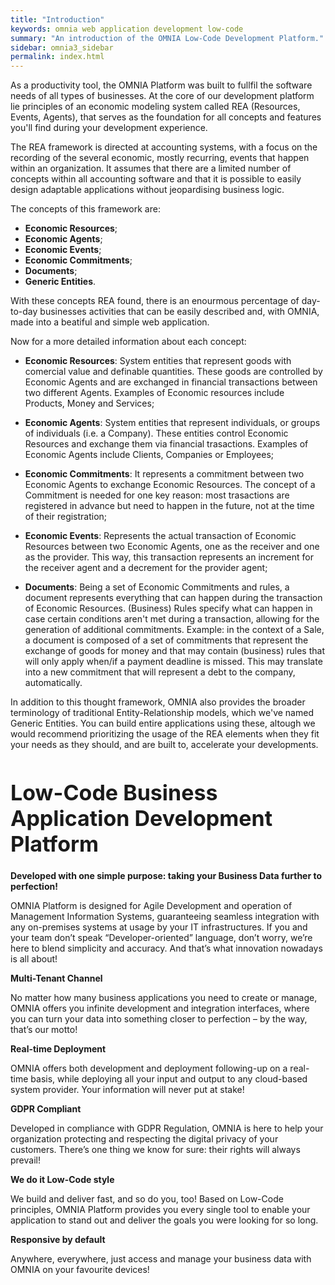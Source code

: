 ```yaml
---
title: "Introduction"
keywords: omnia web application development low-code
summary: "An introduction of the OMNIA Low-Code Development Platform."
sidebar: omnia3_sidebar
permalink: index.html
---
```


As a productivity tool, the OMNIA Platform was built to fullfil the software needs of all types of businesses. At the core of our development platform lie principles of an economic modeling system called REA (Resources, Events, Agents), that serves as the foundation for all concepts and features you'll find during your development experience.
 
The REA framework is directed at accounting systems, with a focus on the recording of the several economic, mostly recurring, events that happen within an organization. It assumes that there are a limited number of concepts within all accounting software and that it is possible to easily design adaptable applications without jeopardising business logic.
 
The concepts of this framework are: 

 
  - <strong>Economic Resources</strong>;
  - <strong>Economic Agents</strong>;
  - <strong>Economic Events</strong>;
  - <strong>Economic Commitments</strong>;
  - <strong>Documents</strong>;
  - <strong>Generic Entities</strong>.
    

With these concepts REA found, there is an enourmous percentage of day-to-day businesses activities that can be easily described and, with OMNIA, made into a beatiful and simple web application.
 
Now for a more detailed information about each concept: 
 

  - <strong>Economic Resources</strong>: System entities that represent goods with comercial value and definable quantities. These goods are controlled by Economic Agents and are exchanged in financial transactions between two different Agents. Examples of Economic resources include Products, Money and Services;
    
  - <strong>Economic Agents</strong>: System entities that represent individuals, or groups of individuals (i.e. a Company). These entities control Economic Resources and exchange them via financial trasactions. Examples of Economic Agents include Clients, Companies or Employees;
    
  - <strong>Economic Commitments</strong>: It represents a commitment between two Economic Agents to exchange Economic Resources. The concept of a Commitment is needed for one key reason: most trasactions are registered in advance but need to happen in the future, not at the time of their registration;
    
  - <strong>Economic Events</strong>: Represents the actual transaction of Economic Resources between two Economic Agents, one as the receiver and one as the provider. This way, this transaction represents an increment for the receiver agent and a decrement for the provider agent;
 
  - <strong>Documents</strong>: Being a set of Economic Commitments and rules, a document represents everything that can happen during the transaction of Economic Resources. (Business) Rules specify what can happen in case certain conditions aren't met during a transaction, allowing for the generation of additional commitments. Example: in the context of a Sale, a document is composed of a set of commitments that represent the exchange of goods for money and that may contain (business) rules that will only apply when/if a payment deadline is missed. This may translate into a new commitment that will represent a debt to the company, automatically.
    
 
In addition to this thought framework, OMNIA also provides the broader terminology of traditional Entity-Relationship models, which we've named Generic Entities. You can build entire applications using these, altough we would recommend prioritizing the usage of the REA elements when they fit your needs as they should, and are built to, accelerate your developments.

<h1 style="font-size:34px;" id="building-a-business-management-app-has-never-been-this-easier-nor-simple">Low-Code Business Application Development Platform</h1>


<span><strong> Developed with one simple purpose: taking your Business Data further to perfection!</strong></span> 



<p>OMNIA Platform is designed for Agile Development and operation of Management Information Systems, 
guaranteeing seamless integration with any on-premises systems at usage by your IT infrastructures. 
If you and your team don’t speak “Developer-oriented” language, don’t worry, we’re here to blend simplicity and accuracy. 
And that’s what innovation nowadays is all about!</p>


<span><strong> Multi-Tenant Channel</strong></span>

<p>No matter how many business applications you need to create or manage, OMNIA offers you infinite development and integration interfaces, where you can turn your data into something closer to perfection – by the way, that’s our motto!</p>


<span><strong> Real-time Deployment</strong></span>

<p>OMNIA offers both development and deployment following-up on a 
real-time basis, while deploying all your input and output to any 
cloud-based system provider. Your information will never put at stake!</p>


<span><strong> GDPR Compliant</strong></span>

<p>Developed in compliance with GDPR Regulation, OMNIA is here to help 
your organization protecting and respecting the digital privacy of your 
customers. There’s one thing we know for sure: their rights will always 
prevail!</p>


<span><strong> We do it Low-Code style</strong></span>

<p>We build and deliver fast, and so do you, too! Based on Low-Code 
principles, OMNIA Platform provides you every single tool to enable your
application to stand out and deliver the goals you were looking for so 
long.</p>


<span><strong> Responsive by default</strong></span>

<p>Anywhere, everywhere, just access and manage​ your business data with OMNIA on your favourite devices!</p>
